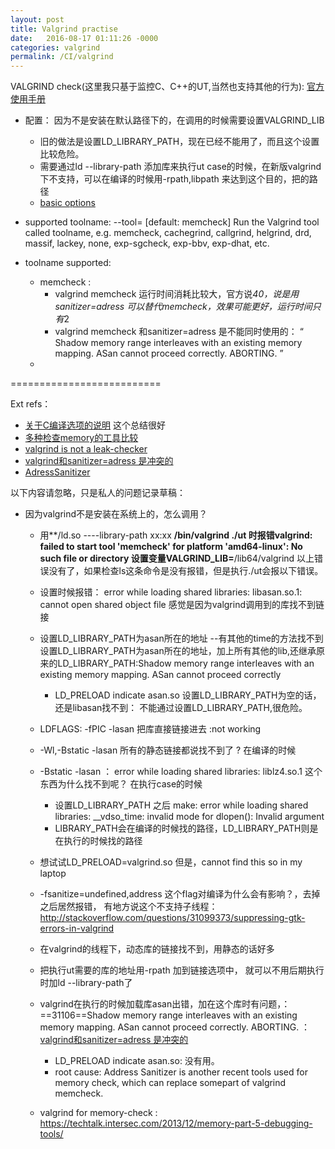 ```yaml
---
layout: post
title: Valgrind practise
date:   2016-08-17 01:11:26 -0000
categories: valgrind
permalink: /CI/valgrind
---
```


VALGRIND check(这里我只基于监控C、C++的UT,当然也支持其他的行为): [官方使用手册](http://valgrind.org/docs/manual/manual.html)

* 配置： 因为不是安装在默认路径下的，在调用的时候需要设置VALGRIND_LIB
	* 旧的做法是设置LD_LIBRARY_PATH，现在已经不能用了，而且这个设置比较危险。
	* 需要通过ld --library-path 添加库来执行ut case的时候，在新版valgrind下不支持，可以在编译的时候用-rpath,libpath 来达到这个目的，把的路径
	* [basic options](http://valgrind.org/docs/manual/manual-core.html#manual-core.toolopts)

* supported toolname:
	--tool=<toolname> [default: memcheck]
           Run the Valgrind tool called toolname, e.g. memcheck, cachegrind, callgrind,
           helgrind, drd, massif, lackey, none, exp-sgcheck, exp-bbv, exp-dhat, etc.
	
* toolname supported:	
	* memcheck : 
		* valgrind memcheck 运行时间消耗比较大，官方说*40，说是用sanitizer=adress 可以替代memcheck，效果可能更好，运行时间只有*2
		* valgrind memcheck 和sanitizer=adress 是不能同时使用的： “ Shadow memory range interleaves with an existing memory mapping. ASan cannot proceed correctly. ABORTING. ”
	* 

	

==========================

Ext refs：

* [关于C编译选项的说明](http://duanple.blog.163.com/blog/static/7097176720111141085197/) 这个总结很好
* [多种检查memory的工具比较](https://techtalk.intersec.com/2013/12/memory-part-5-debugging-tools/)
* [valgrind is not a leak-checker](http://maintainablecode.logdown.com/posts/245425-valgrind-is-not-a-leak-checker ) 
* [valgrind和sanitizer=adress 是冲突的](https://sourceforge.net/p/valgrind/mailman/message/35040138/)
* [AdressSanitizer](https://github.com/google/sanitizers/wiki/AddressSanitizer)

以下内容请忽略，只是私人的问题记录草稿：

* 因为valgrind不是安装在系统上的，怎么调用？
	* 用**/ld.so ----library-path xx:xx **/bin/valgrind ./ut 时报错valgrind: failed to start tool 'memcheck' for platform 'amd64-linux': No such file or directory
		设置变量VALGRIND_LIB=**/lib64/valgrind  以上错误没有了，如果检查ls这条命令是没有报错，但是执行./ut会报以下错误。
	
	* 设置时候报错： error while loading shared libraries: libasan.so.1: cannot open shared object file
	感觉是因为valgrind调用到的库找不到链接
	* 设置LD_LIBRARY_PATH为asan所在的地址  --有其他的time的方法找不到
	  设置LD_LIBRARY_PATH为asan所在的地址，加上所有其他的lib,还继承原来的LD_LIBRARY_PATH:Shadow memory range interleaves with an existing memory mapping. ASan cannot proceed correctly
		* LD_PRELOAD indicate asan.so
	  设置LD_LIBRARY_PATH为空的话，还是libasan找不到： 不能通过设置LD_LIBRARY_PATH,很危险。
	* LDFLAGS: -fPIC -lasan 把库直接链接进去 :not working 
	* -Wl,-Bstatic -lasan 所有的静态链接都说找不到了 ? 在编译的时候
	* -Bstatic -lasan ： error while loading shared libraries: liblz4.so.1 这个东西为什么找不到呢？ 在执行case的时候
		* 设置LD_LIBRARY_PATH 之后 make: error while loading shared libraries: __vdso_time: invalid mode for dlopen(): Invalid argument
		* LIBRARY_PATH会在编译的时候找的路径，LD_LIBRARY_PATH则是在执行的时候找的路径
	* 想试试LD_PRELOAD=valgrind.so 但是，cannot find this so in my laptop		
	
	* -fsanitize=undefined,address 这个flag对编译为什么会有影响？，去掉之后居然报错，
	有地方说这个不支持子线程： http://stackoverflow.com/questions/31099373/suppressing-gtk-errors-in-valgrind 

	* 在valgrind的线程下，动态库的链接找不到，用静态的话好多
	
	* 把执行ut需要的库的地址用-rpath 加到链接选项中， 就可以不用后期执行时加ld --library-path了
	* valgrind在执行的时候加载库asan出错，加在这个库时有问题，：==31106==Shadow memory range interleaves with an existing memory mapping. ASan cannot proceed correctly. ABORTING. ： [valgrind和sanitizer=adress 是冲突的](https://sourceforge.net/p/valgrind/mailman/message/35040138/)
		* LD_PRELOAD indicate asan.so: 没有用。
		* root cause: Address Sanitizer is another recent tools used for memory check, which can replace somepart of valgrind memcheck.
	* valgrind for memory-check : https://techtalk.intersec.com/2013/12/memory-part-5-debugging-tools/
		
		
		